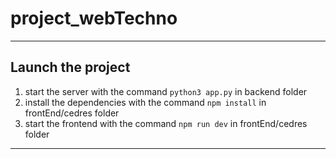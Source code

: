 # project_webTechno

---

## Launch the project
1) start the server with the command `python3 app.py` in backend folder
2) install the dependencies with the command `npm install` in frontEnd/cedres folder
3) start the frontend with the command `npm run dev` in frontEnd/cedres folder

---